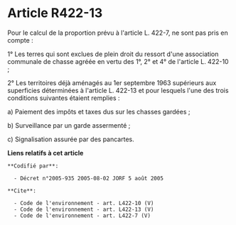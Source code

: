 # Article R422-13

Pour le calcul de la proportion prévu à l'article L. 422-7, ne sont pas pris en compte : 

1° Les terres qui sont exclues de plein droit du ressort d'une association communale de chasse agréée en vertu des 1°, 2° et
4° de l'article L. 422-10 ; 

2° Les territoires déjà aménagés au 1er septembre 1963 supérieurs aux superficies déterminées à l'article L. 422-13 et pour
lesquels l'une des trois conditions suivantes étaient remplies : 

a) Paiement des impôts et taxes dus sur les chasses gardées ; 

b) Surveillance par un garde assermenté ; 

c) Signalisation assurée par des pancartes.

**Liens relatifs à cet article**

	**Codifié par**:

	  - Décret n°2005-935 2005-08-02 JORF 5 août 2005

	**Cite**:

	  - Code de l'environnement - art. L422-10 (V)
	  - Code de l'environnement - art. L422-13 (V)
	  - Code de l'environnement - art. L422-7 (V)
